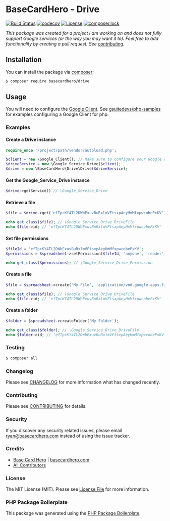 # BaseCardHero - Drive

[![Build Status](https://img.shields.io/travis/basecardhero/drive/master.svg)](https://travis-ci.org/basecardhero/drive)
[![codecov](https://codecov.io/gh/basecardhero/drive/branch/master/graph/badge.svg)](https://codecov.io/gh/basecardhero/drive)
[![License](https://poser.pugx.org/basecardhero/drive/license)](https://packagist.org/packages/basecardhero/drive)
[![composer.lock](https://poser.pugx.org/basecardhero/drive/composerlock)](https://packagist.org/packages/basecardhero/drive)

_This package was created for a project I am working on and does not fully support Google services (or the way you may want it to). Feel free to add functionality by creating a pull request. See [contributing](CONTRIBUTING.md)._

## Installation

You can install the package via [composer](https://getcomposer.org/):

``` bash
$ composer require basecardhero/drive
```

## Usage

You will need to configure the [Google Client](https://github.com/googleapis/google-api-php-client). See [gsuitedevs/php-samples](https://github.com/gsuitedevs/php-samples) for examples configuring a Google Client for php.

### Examples

#### Create a Drive instance

``` php
require_once '/project/path/vendor/autoload.php';

$client = new \Google_Client(); // Make sure to configure your Google client.
$driveService = new \Google_Service_Drive($client);
$drive = new \BaseCardHero\Drive\Drive($driveService);
```

#### Get the Google_Service_Drive instance

``` php
$drive->getService() // \Google_Service_Drive
```

#### Retrieve a file

``` php
$file = $drive->get('efTpcKY4TL2DWbExuvBuRxlmVFtsxpAeyHmMfxpwcobePxKV');

echo get_class($file); // \Google_Service_Drive_DriveFile
echo $file->id; // 'efTpcKY4TL2DWbExuvBuRxlmVFtsxpAeyHmMfxpwcobePxKV'
```

#### Set file permissions

``` php
$fileId = 'efTpcKY4TL2DWbExuvBuRxlmVFtsxpAeyHmMfxpwcobePxKV';
$permissions = $spreadsheet->setPermission($fileId, 'anyone', 'reader');

echo get_class($permissions); // \Google_Service_Drive_Permission
```
#### Create a file

``` php
$file = $spreadsheet->create('My File', 'application/vnd.google-apps.file');

echo get_class($file); // \Google_Service_Drive_DriveFile
echo $file->id; // 'efTpcKY4TL2DWbExuvBuRxlmVFtsxpAeyHmMfxpwcobePxKV'
```

#### Create a folder

``` php
$folder = $spreadsheet->createFolder('My Folder');

echo get_class($folder); // \Google_Service_Drive_DriveFile
echo $folder->id; // 'efTpcKY4TL2DWbExuvBuRxlmVFtsxpAeyHmMfxpwcobePxKV'
```

### Testing

``` bash
$ composer all
```

### Changelog

Please see [CHANGELOG](CHANGELOG.md) for more information what has changed recently.

### Contributing

Please see [CONTRIBUTING](CONTRIBUTING.md) for details.

### Security

If you discover any security related issues, please email ryan@basecardhero.com instead of using the issue tracker.

### Credits

- [Base Card Hero](https://github.com/basecardhero) | [basecardhero.com](https://basecardhero.com/)
- [All Contributors](../../contributors)

### License

The MIT License (MIT). Please see [License File](LICENSE.md) for more information.

### PHP Package Boilerplate

This package was generated using the [PHP Package Boilerplate](https://laravelpackageboilerplate.com).
